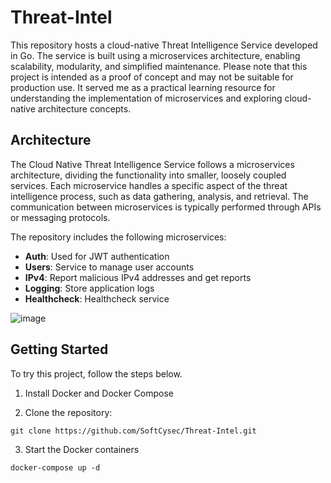 # Threat-Intel

This repository hosts a cloud-native Threat Intelligence Service developed in Go. The service is built using a microservices architecture, enabling scalability, modularity, and simplified maintenance. Please note that this project is intended as a proof of concept and may not be suitable for production use. It served me as a practical learning resource for understanding the implementation of microservices and exploring cloud-native architecture concepts.

## Architecture

The Cloud Native Threat Intelligence Service follows a microservices architecture, dividing the functionality into smaller, loosely coupled services. Each microservice handles a specific aspect of the threat intelligence process, such as data gathering, analysis, and retrieval. The communication between microservices is typically performed through APIs or messaging protocols.

The repository includes the following microservices:

- **Auth**: Used for JWT authentication
- **Users**: Service to manage user accounts
- **IPv4**: Report malicious IPv4 addresses and get reports
- **Logging**: Store application logs
- **Healthcheck**: Healthcheck service

![image](https://github.com/SoftCysec/Threat-Intel/assets/108905313/5cdd4c90-27dd-45fe-af0c-94d19946b5b7)



## Getting Started

To try this project, follow the steps below.

1. Install Docker and Docker Compose

2. Clone the repository:
```shell
git clone https://github.com/SoftCysec/Threat-Intel.git
```

3. Start the Docker containers
```shell
docker-compose up -d
```
